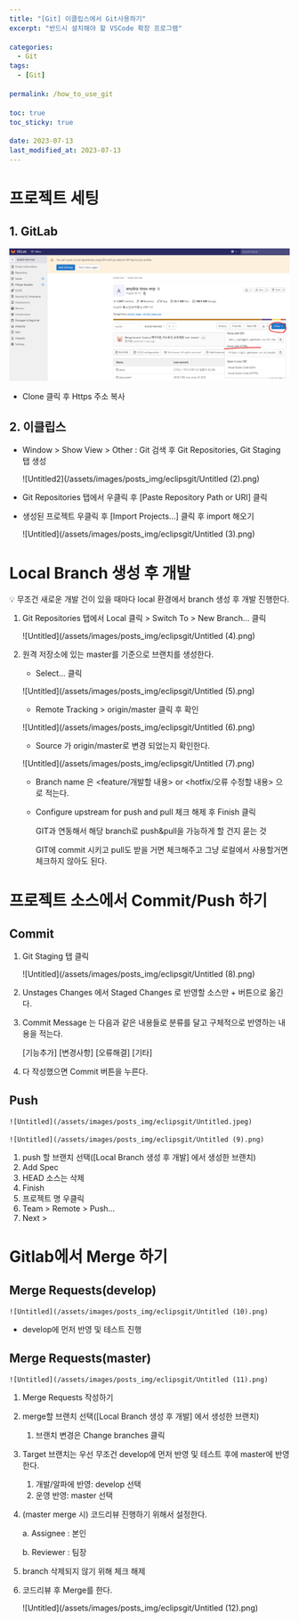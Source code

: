 ```yaml
---
title: "[Git] 이클립스에서 Git사용하기"
excerpt: "반드시 설치해야 할 VSCode 확장 프로그램"

categories:
  - Git
tags:
  - [Git]

permalink: /how_to_use_git

toc: true
toc_sticky: true

date: 2023-07-13
last_modified_at: 2023-07-13
---
```

# 프로젝트 세팅

## 1. GitLab

![Untitled](/assets/images/posts_img/eclipsgit/Untitled.png)

- Clone 클릭 후 Https 주소 복사

## 2. 이클립스

- Window > Show View > Other : Git 검색 후 Git Repositories, Git Staging 탭 생성
    
    ![Untitled2](/assets/images/posts_img/eclipsgit/Untitled (2).png)
    
- Git Repositories 탭에서 우클릭 후 [Paste Repository Path or URI] 클릭
- 생성된 프로젝트 우클릭 후 [Import Projects…] 클릭 후 import 해오기
    
    ![Untitled](/assets/images/posts_img/eclipsgit/Untitled (3).png)
    

# Local Branch 생성 후 개발

<aside>
💡 무조건 새로운 개발 건이 있을 때마다 local 환경에서 branch 생성 후 개발 진행한다.

</aside>

1. Git Repositories 탭에서 Local 클릭 > Switch To > New Branch… 클릭
    
    ![Untitled](/assets/images/posts_img/eclipsgit/Untitled (4).png)
    
2. 원격 저장소에 있는 master를 기준으로 브랜치를 생성한다.
    - Select… 클릭
    
    ![Untitled](/assets/images/posts_img/eclipsgit/Untitled (5).png)
    
    - Remote Tracking > origin/master 클릭 후 확인
    
    ![Untitled](/assets/images/posts_img/eclipsgit/Untitled (6).png)
    
    - Source 가 origin/master로 변경 되었는지 확인한다.
    
    ![Untitled](/assets/images/posts_img/eclipsgit/Untitled (7).png)
    
    - Branch name 은 <feature/개발할 내용> or <hotfix/오류 수정할 내용> 으로 적는다.
    - Configure upstream for push and pull 체크 해제 후 Finish 클릭
        
        GIT과 연동해서 해당 branch로 push&pull을 가능하게 할 건지 묻는 것
        
        GIT에 commit 시키고 pull도 받을 거면 체크해주고 그냥 로컬에서 사용할거면 체크하지 않아도 된다.
        

# 프로젝트 소스에서 Commit/Push 하기

## Commit

1. Git Staging 탭 클릭
    
    ![Untitled](/assets/images/posts_img/eclipsgit/Untitled (8).png)
    
2. Unstages Changes 에서 Staged Changes 로 반영할 소스만 + 버튼으로 옮긴다.
3. Commit Message 는 다음과 같은 내용들로 분류를 달고 구체적으로 반영하는 내용을 적는다.
    
    [기능추가]
    [변경사항]
    [오류해결]
    [기타]
    
4. 다 작성했으면 Commit 버튼을 누른다.

## Push

    ![Untitled](/assets/images/posts_img/eclipsgit/Untitled.jpeg)

    ![Untitled](/assets/images/posts_img/eclipsgit/Untitled (9).png)

1. push 할 브랜치 선택([Local Branch 생성 후 개발] 에서 생성한 브랜치)
2. Add Spec 
3. HEAD 소스는 삭제
4. Finish
5. 프로젝트 명 우클릭
6. Team > Remote > Push…
7. Next >

# Gitlab에서 Merge 하기

## Merge Requests(develop)

    ![Untitled](/assets/images/posts_img/eclipsgit/Untitled (10).png)

- develop에 먼저 반영 및 테스트 진행

## Merge Requests(master)

    ![Untitled](/assets/images/posts_img/eclipsgit/Untitled (11).png)

1. Merge Requests 작성하기
2. merge할 브랜치 선택([Local Branch 생성 후 개발] 에서 생성한 브랜치)
    1. 브랜치 변경은 Change branches 클릭
3. Target 브랜치는 우선 무조건 develop에 먼저 반영 및 테스트 후에 master에 반영한다.
    1. 개발/알파에 반영: develop 선택
    2. 운영 반영: master 선택
4. (master merge 시) 코드리뷰 진행하기 위해서 설정한다.
    
    a. Assignee : 본인
    
    b. Reviewer : 팀장
    
5. branch 삭제되지 않기 위해 체크 해제
6. 코드리뷰 후 Merge를 한다.
    
    ![Untitled](/assets/images/posts_img/eclipsgit/Untitled (12).png)